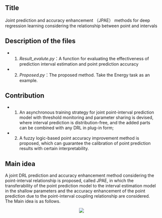 ## Title
Joint prediction and accuracy enhancement （JPAE） methods for deep regression learning considering the relationship between point and intervals

## Description of the files
- 1) _Result_evalute.py_：A function for evaluating the effectiveness of prediction interval estimation and point prediction accuracy
- 2)  _Proposed.py_：The proposed method. Take the Energy task as an example.


## Contribution
- 1) An asynchronous training strategy for joint point-interval prediction model with threshold monitoring and parameter sharing is devised, where interval prediction is distribution-free, and the added parts can be combined with any DRL in plug-in form;
- 2) A fuzzy logic-based point accuracy improvement method is proposed, which can guarantee the calibration of point prediction results with certain interpretability.

## Main idea
A joint DRL prediction and accuracy enhancement method considering the point-interval relationship is proposed, called JPAE, in which the transferability of the point prediction model to the interval estimation model in the shallow parameters and the accuracy enhancement of the point prediction due to the point-interval coupling relationship are considered. The Main idea is as follows.
<div align=center>
<img src=https://github.com/ZhangTeng-Hust/JPAE/main/IMG/Main idea.png>
</div>
